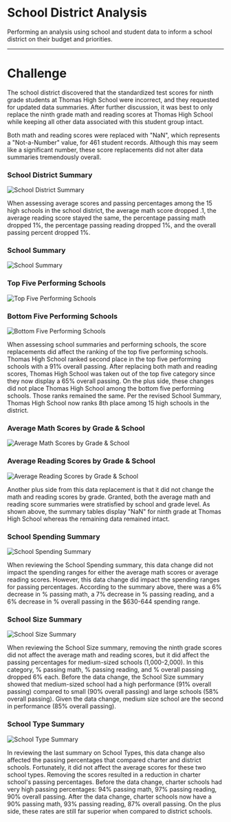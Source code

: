 # School District Analysis
Performing an analysis using school and student data to inform a school district on their budget and priorities.

---

# Challenge
The school district discovered that the standardized test scores for ninth grade students at Thomas High School were incorrect, and they requested for updated data summaries. After further discussion, it was best to only replace the ninth grade math and reading scores at Thomas High School while keeping all other data associated with this student group intact. 

Both math and reading scores were replaced with "NaN", which represents a "Not-a-Number" value, for 461 student records. Although this may seem like a significant number, these score replacements did not alter data summaries tremendously overall.

### School District Summary
![School District Summary](Images/IMG1_DistrictSummaryDF.png)

When assessing average scores and passing percentages among the 15 high schools in the school district, the average math score dropped .1, the average reading score stayed the same, the percentage passing math dropped 1%, the percentage passing reading dropped 1%, and the overall passing percent dropped 1%.


### School Summary
![School Summary](Images/IMG2_PerSchoolSummaryDF.png)

### Top Five Performing Schools
![Top Five Performing Schools](Images/IMG8_TopFiveSchools.png)

### Bottom Five Performing Schools
![Bottom Five Performing Schools](Images/IMG9_BottomFiveSchools.png)

When assessing school summaries and performing schools, the score replacements did affect the ranking of the top five performing schools. Thomas High School ranked second place in the top five performing schools with a 91% overall passing. After replacing both math and reading scores, Thomas High School was taken out of the top five category since they now display a 65% overall passing. On the plus side, these changes did not place Thomas High School among the bottom five performing schools. Those ranks remained the same. Per the revised School Summary, Thomas High School now ranks 8th place among 15 high schools in the district.


### Average Math Scores by Grade & School
![Average Math Scores by Grade & School](Images/IMG6_AvgMathScores_byGrade-School.png)

### Average Reading Scores by Grade & School
![Average Reading Scores by Grade & School](Images/IMG7_AvgReadingScores_byGrade-School.png)

Another plus side from this data replacement is that it did not change the math and reading scores by grade. Granted, both the average math and reading score summaries were stratisfied by school and grade level. As shown above, the summary tables display "NaN" for ninth grade at Thomas High School whereas the remaining data remained intact.


### School Spending Summary
![School Spending Summary](Images/IMG3_SchoolSpendingSummaryDF.png)

When reviewing the School Spending summary, this data change did not impact the spending ranges for either the average math scores or average reading scores. However, this data change did impact the spending ranges for passing percentages. According to the summary above, there was a 6% decrease in % passing math, a 7% decrease in % passing reading, and a 6% decrease in % overall passing in the $630-644 spending range.


### School Size Summary
![School Size Summary](Images/IMG4_SchoolSizeSummaryDF.png)

When reviewing the School Size summary, removing the ninth grade scores did not affect the average math and reading scores, but it did affect the passing percentages for medium-sized schools (1,000-2,000). In this category, % passing math, % passing reading, and % overall passing dropped 6% each. Before the data change, the School Size summary showed that medium-sized school had a high performance (91% overall passing) compared to small (90% overall passing) and large schools (58% overall passing). Given the data change, medium size school are the second in performance (85% overall passing).


### School Type Summary
![School Type Summary](Images/IMG5_SchoolTypeSummaryDF.png)

In reviewing the last summary on School Types, this data change also affected the passing percentages that compared charter and district schools. Fortunately, it did not affect the average scores for these two school types. Removing the scores resulted in a reduction in charter school's passing percentages. Before the data change, charter schools had very high passing percentages: 94% passing math, 97% passing reading, 90% overall passing. After the data change, charter schools now have a 90% passing math, 93% passing reading, 87% overall passing. On the plus side, these rates are still far superior when compared to district schools.

